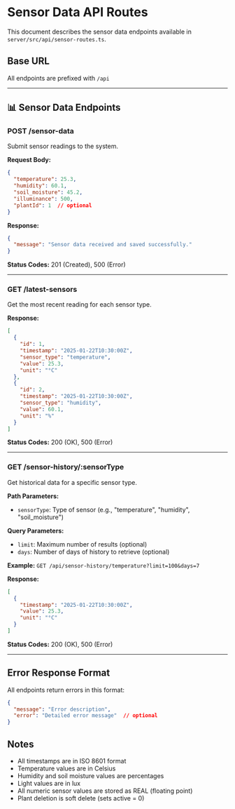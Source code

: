 # Sensor Data API Routes

This document describes the sensor data endpoints available in `server/src/api/sensor-routes.ts`.

## Base URL
All endpoints are prefixed with `/api`

---

## 📊 Sensor Data Endpoints

### POST /sensor-data
Submit sensor readings to the system.

**Request Body:**
```json
{
  "temperature": 25.3,
  "humidity": 60.1,
  "soil_moisture": 45.2,
  "illuminance": 500,
  "plantId": 1  // optional
}
```

**Response:**
```json
{
  "message": "Sensor data received and saved successfully."
}
```

**Status Codes:** 201 (Created), 500 (Error)

---

### GET /latest-sensors
Get the most recent reading for each sensor type.

**Response:**
```json
[
  {
    "id": 1,
    "timestamp": "2025-01-22T10:30:00Z",
    "sensor_type": "temperature",
    "value": 25.3,
    "unit": "°C"
  },
  {
    "id": 2,
    "timestamp": "2025-01-22T10:30:00Z",
    "sensor_type": "humidity",
    "value": 60.1,
    "unit": "%"
  }
]
```

**Status Codes:** 200 (OK), 500 (Error)

---

### GET /sensor-history/:sensorType
Get historical data for a specific sensor type.

**Path Parameters:**
- `sensorType`: Type of sensor (e.g., "temperature", "humidity", "soil_moisture")

**Query Parameters:**
- `limit`: Maximum number of results (optional)
- `days`: Number of days of history to retrieve (optional)

**Example:** `GET /api/sensor-history/temperature?limit=100&days=7`

**Response:**
```json
[
  {
    "timestamp": "2025-01-22T10:30:00Z",
    "value": 25.3,
    "unit": "°C"
  }
]
```

**Status Codes:** 200 (OK), 500 (Error)


---

## Error Response Format

All endpoints return errors in this format:
```json
{
  "message": "Error description",
  "error": "Detailed error message"  // optional
}
```

## Notes

- All timestamps are in ISO 8601 format
- Temperature values are in Celsius
- Humidity and soil moisture values are percentages
- Light values are in lux
- All numeric sensor values are stored as REAL (floating point)
- Plant deletion is soft delete (sets active = 0)
